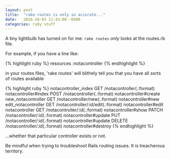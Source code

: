 ```yaml
---
layout: post
title:  "rake routes is only so accurate..."
date:   2016-10-03 11:43:00 -0400
categories: ruby stuff
---
```


A tiny lightbulb has turned on for me: `rake routes` _only_ looks at the routes.rb
file.

For example, if you have a line like:

{% highlight ruby %}
resources :notacontroller
{% endhighlight %}

in your routes files, 'rake routes' will blithely tell you that you have all sorts
of routes available

{% highlight ruby %}
notacontroller_index GET    /notacontroller(.:format)          notacontroller#index
                     POST   /notacontroller(.:format)          notacontroller#create
  new_notacontroller GET    /notacontroller/new(.:format)      notacontroller#new
 edit_notacontroller GET    /notacontroller/:id/edit(.:format) notacontroller#edit
      notacontroller GET    /notacontroller/:id(.:format)      notacontroller#show
                     PATCH  /notacontroller/:id(.:format)      notacontroller#update
                     PUT    /notacontroller/:id(.:format)      notacontroller#update
                     DELETE /notacontroller/:id(.:format)      notacontroller#destroy
{% endhighlight %}

...whether that particular controller exists or not.

Be mindful when trying to troubleshoot Rails routing issues. It is treacherous
territory.
